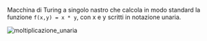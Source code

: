 Macchina di Turing a singolo nastro che calcola in modo standard la funzione `f(x,y) = x * y`, con x e y scritti in notazione unaria.

![moltiplicazione_unaria](../../../img/moltiplicazione_unaria.jpg)
